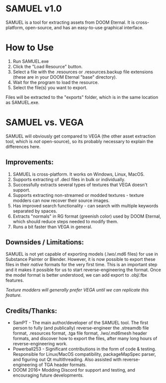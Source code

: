 # SAMUEL v1.0

SAMUEL is a tool for extracting assets from DOOM Eternal. It is cross-platform, open-source, and has an easy-to-use graphical interface.

# How to Use

1. Run SAMUEL.exe
2. Click the "Load Resource" button.
3. Select a file with the .resources or .resources.backup file extensions (these are in your DOOM Eternal "base" directory).
4. Wait for the program to load the resource. 
5. Select the file(s) you want to export.

Files will be extracted to the "exports" folder, which is in the same location as SAMUEL.exe.

# SAMUEL vs. VEGA

SAMUEL will obviously get compared to VEGA (the other asset extraction tool, which is *not* open-source), so its probably necessary to explain the differences here.

## Improvements:

1. SAMUEL is cross-platform. It works on Windows, Linux, MacOS.
2. Supports extracting of .decl files in bulk or individually.
3. Successfully extracts several types of textures that VEGA doesn't support.
4. Supports extracting non-streamed or modded textures - texture modders can now recover their source images.
5. Has improved search functionality - can search with multiple keywords separated by spaces.
6. Extracts "normals" in RG format (greenish color) used by DOOM Eternal, which should reduce steps needed to modify them.
7. Runs a bit faster than VEGA in general.

## Downsides / Limitations:

SAMUEL is not yet capable of exporting models (.lwo/.md6 files) for use in Substance Painter or Blender. However, it is now possible to export these files in their *native* formats for the very first time. This is an important step and it makes it possible for us to start reverse-engineering the format. Once the model format is better understood, we can add export to .obj/.fbx features.

*Texture modders will generally prefer VEGA until we can replicate this feature.*

## Credits/Thanks:

* SamPT - The main author/developer of the SAMUEL tool. The first person to fully (and publically) reverse-engineer the .streamdb file format, .resources format, .tga file format, .lwo/.md6mesh header formats, and discover how to export the files, after many long hours of reverse-engineering work.
* Powerball253 - Significant contributions in the form of code & testing. Responsible for Linux/MacOS compatibility, packageMapSpec parser, and figuring out Qt multithreading. Also assisted with reverse-engineering of TGA header formats.
* DOOM 2016+ Modding Discord for support and testing, and encouraging future developments.
